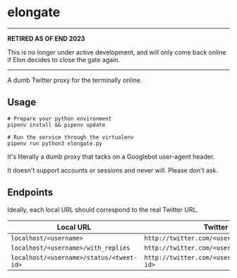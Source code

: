 # elongate

---

**RETIRED AS OF END 2023**

This is no longer under active development, and will only come back online if
Elon decides to close the gate again.

---

A dumb Twitter proxy for the terminally online.

## Usage

```
# Prepare your python environment
pipenv install && pipenv update

# Run the service through the virtualenv
pipenv run python3 elongate.py
```

It's literally a dumb proxy that tacks on a Googlebot user-agent header.

It doesn't support accounts or sessions and never will. Please don't ask.

## Endpoints

Ideally, each local URL should correspond to the real Twitter URL.

| Local URL                                | Twitter URL                     |
| ---------------------------------------  | ------------------------------- |
| `localhost/<username>`                   | `http://twitter.com/<username>`                   |
| `localhost/<username>/with_replies`      | `http://twitter.com/<username>/with_replies`      |
| `localhost/<username>/status/<tweet-id>` | `http://twitter.com/<username>/status/<tweet-id>` |
